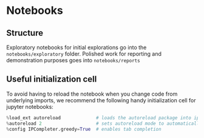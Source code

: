 # Notebooks

## Structure

Exploratory notebooks for initial explorations go into the `notebooks/exploratory` folder.
Polished work for reporting and demonstration purposes goes into `notebooks/reports`

## Useful initialization cell

To avoid having to reload the notebook when you change code from underlying imports, we recommend the following handy initialization cell for jupyter notebooks:

```python
%load_ext autoreload             # loads the autoreload package into ipython kernel
%autoreload 2                    # sets autoreload mode to automatically reload modules when they change
%config IPCompleter.greedy=True  # enables tab completion
```

